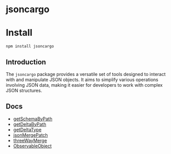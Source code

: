 # jsoncargo

# Install

```npm
npm install jsoncargo
```

## Introduction

The `jsoncargo` package provides a versatile set of tools designed to interact with and manipulate JSON objects. It aims to simplify various operations involving JSON data, making it easier for developers to work with complex JSON structures.

## Docs

* [getSchemaByPath](https://jsoncargo.foreverz.cn/api/getSchemaByPath.html)
* [getDeltaByPath](https://jsoncargo.foreverz.cn/api/getDeltaByPath.html)
* [getDeltaType](https://jsoncargo.foreverz.cn/api/getDeltaType.html)
* [jsonMergePatch](https://jsoncargo.foreverz.cn/api/jsonMergePatch.html)
* [threeWayMerge](https://jsoncargo.foreverz.cn/api/threeWayMerge.html)
* [ObservableObject](https://jsoncargo.foreverz.cn/api/ObservableObject.html)

